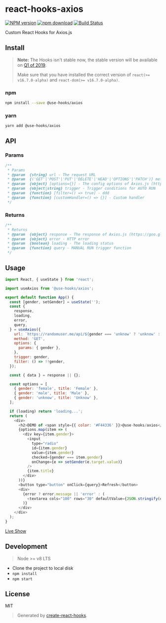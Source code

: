 # react-hooks-axios

[![NPM version][npm-image]][npm-url]
[![npm download][download-image]][download-url]
[![Build Status][travis-image]][travis-url]

Custom React Hooks for Axios.js

## Install

>**Note:** The Hooks isn't stable now, the stable version will be available on [Q1 of 2019](https://reactjs.org/blog/2018/11/27/react-16-roadmap.html).
>
>Make sure that you have installed the correct version of `react(>= v16.7.0-alpha)` and `react-dom(>= v16.7.0-alpha)`.

### npm

```bash
npm install --save @use-hooks/axios
```

### yarn

```bash
yarn add @use-hooks/axios
```

## API

### Params

```js
/**
 * Params
 * @param  {string} url - The request URL
 * @param  {('GET'|'POST'|'PUT'|'DELETE'|'HEAD'|'OPTIONS'|'PATCH')} method - The request method
 * @param  {object} [options={}] - The config options of Axios.js (https://goo.gl/UPLqaK)
 * @param  {object|string} trigger - Trigger conditions for AUTO RUN
 * @param  {function} [filter=() => true] - ddd
 * @param  {function} [customHandler=() => {}] - Custom handler
 */
```

### Returns

```js
/**
 * Returns
 * @param  {object} response - The response of Axios.js (https://goo.gl/dJ6QcV)
 * @param  {object} error - HTTP error
 * @param  {boolean} loading - The loading status
 * @param  {function} query - MANUAL RUN trigger function
 */
```

## Usage

```js
import React, { useState } from 'react';

import useAxios from '@use-hooks/axios';

export default function App() {
  const [gender, setGender] = useState('');
  const {
    response,
    loading,
    error,
    query,
  } = useAxios({
    url: `https://randomuser.me/api/${gender === 'unknow' ? 'unknow' : ''}`,
    method: 'GET',
    options: {
      params: { gender },
    },
    trigger: gender,
    filter: () => !!gender,
  });

  const { data } = response || {};

  const options = [
    { gender: 'female', title: 'Female' },
    { gender: 'male', title: 'Male' },
    { gender: 'unknow', title: 'Unknow' },
  ];

  if (loading) return 'loading...';
  return (
    <div>
      <h2>DEMO of <span style={{ color: '#F44336' }}>@use-hooks/axios</span></h2>
      {options.map(item => (
        <div key={item.gender}>
          <input
            type="radio"
            id={item.gender}
            value={item.gender}
            checked={gender === item.gender}
            onChange={e => setGender(e.target.value)}
          />
          {item.title}
        </div>
      ))}
      <button type="button" onClick={query}>Refresh</button>
      <div>
        {error ? error.message || 'error' : (
          <textarea cols="100" rows="30" defaultValue={JSON.stringify(data || {}, '', 2)} />
        )}
      </div>
    </div>
  );
}

```

[Live Show](https://use-hooks.github.io/react-hooks-axios/)

## Development

> Node >= v8 LTS

 - Clone the project to local disk
 - `npm install`
 - `npm start`

## License

MIT

> Generated by [create-react-hooks](https://github.com/use-hooks/create-react-hooks).

 [npm-image]: https://img.shields.io/npm/v/@use-hooks/axios.svg?style=flat-square
 [npm-url]: https://npmjs.org/package/@use-hooks/axios
 [download-image]: https://img.shields.io/npm/dm/@use-hooks/axios.svg?style=flat-square
 [download-url]: https://npmjs.org/package/@use-hooks/axios
 [travis-url]: https://travis-ci.org/use-hooks/react-hooks-axios
 [travis-image]: https://img.shields.io/travis/use-hooks/react-hooks-axios.svg?style=flat-square